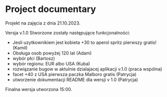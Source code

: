 # Project documentary
Projekt na zajęcia z dnia 21.10.2023.

Versja v.1.0
Stworzone zostały następujące funkcjonalności:
 - Jesli uzytkownikiem jest kobieta +30 to aperol spritz pierwszy gratis! (Kamil)
 - Obsługa osob powyżej 120 lat (Adam)
 - wybór płci (Bartosz)
 - wybór regionu: EUR albo USA (Kuba)
 - rozwiązanie bugow w aktulnie dzialajacej aplikacji v.1.0 (praca wspólna)
 - facet +40 z USA pierwsza paczka Malboro gratis (Patrycja)
 - utworzenie dokumentacji README dla wersji v 1.0 (Patrycja)

Finalna wersja utworzona 15:00.